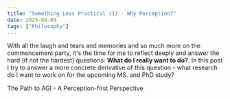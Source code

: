 ```yaml
---
title: "Something Less Practical (1) - Why Perception?"
date: 2025-04-09
tags: ["Philosophy"]
---
```


With all the laugh and tears and memories and so much more on the commencement party, it's the time for me to reflect deeply and answer the hard (if not the hardest) questions: **What do I really want to do?**. In this post I try to answer a more concrete derivative of this question - what research do I want to work on for the upcoming MS. and PhD study?

The Path to AGI - A Perception-first Perspective


